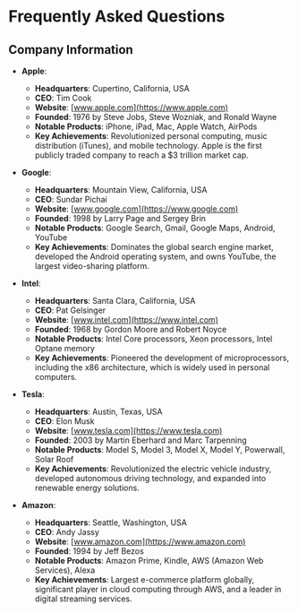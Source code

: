 # Frequently Asked Questions

## Company Information
- **Apple**:  
  - **Headquarters**: Cupertino, California, USA  
  - **CEO**: Tim Cook  
  - **Website**: [www.apple.com](https://www.apple.com)  
  - **Founded**: 1976 by Steve Jobs, Steve Wozniak, and Ronald Wayne  
  - **Notable Products**: iPhone, iPad, Mac, Apple Watch, AirPods  
  - **Key Achievements**: Revolutionized personal computing, music distribution (iTunes), and mobile technology. Apple is the first publicly traded company to reach a $3 trillion market cap.  

- **Google**:  
  - **Headquarters**: Mountain View, California, USA  
  - **CEO**: Sundar Pichai  
  - **Website**: [www.google.com](https://www.google.com)  
  - **Founded**: 1998 by Larry Page and Sergey Brin  
  - **Notable Products**: Google Search, Gmail, Google Maps, Android, YouTube  
  - **Key Achievements**: Dominates the global search engine market, developed the Android operating system, and owns YouTube, the largest video-sharing platform.  

- **Intel**:  
  - **Headquarters**: Santa Clara, California, USA  
  - **CEO**: Pat Gelsinger  
  - **Website**: [www.intel.com](https://www.intel.com)  
  - **Founded**: 1968 by Gordon Moore and Robert Noyce  
  - **Notable Products**: Intel Core processors, Xeon processors, Intel Optane memory  
  - **Key Achievements**: Pioneered the development of microprocessors, including the x86 architecture, which is widely used in personal computers.  

- **Tesla**:  
  - **Headquarters**: Austin, Texas, USA  
  - **CEO**: Elon Musk  
  - **Website**: [www.tesla.com](https://www.tesla.com)  
  - **Founded**: 2003 by Martin Eberhard and Marc Tarpenning  
  - **Notable Products**: Model S, Model 3, Model X, Model Y, Powerwall, Solar Roof  
  - **Key Achievements**: Revolutionized the electric vehicle industry, developed autonomous driving technology, and expanded into renewable energy solutions.

- **Amazon**:  
  - **Headquarters**: Seattle, Washington, USA  
  - **CEO**: Andy Jassy  
  - **Website**: [www.amazon.com](https://www.amazon.com)  
  - **Founded**: 1994 by Jeff Bezos  
  - **Notable Products**: Amazon Prime, Kindle, AWS (Amazon Web Services), Alexa  
  - **Key Achievements**: Largest e-commerce platform globally, significant player in cloud computing through AWS, and a leader in digital streaming services.